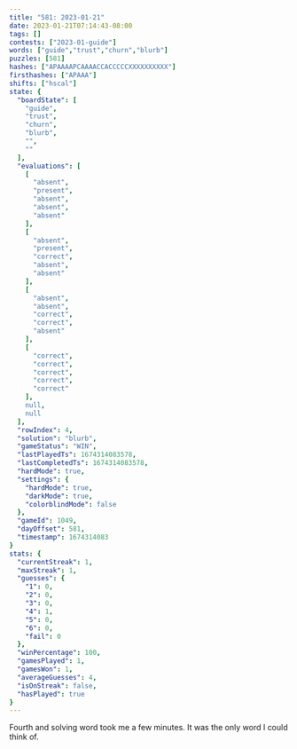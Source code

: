 ```yaml
---
title: "581: 2023-01-21"
date: 2023-01-21T07:14:43-08:00
tags: []
contests: ["2023-01-guide"]
words: ["guide","trust","churn","blurb"]
puzzles: [581]
hashes: ["APAAAAPCAAAACCACCCCCXXXXXXXXXX"]
firsthashes: ["APAAA"]
shifts: ["hscal"]
state: {
  "boardState": [
    "guide",
    "trust",
    "churn",
    "blurb",
    "",
    ""
  ],
  "evaluations": [
    [
      "absent",
      "present",
      "absent",
      "absent",
      "absent"
    ],
    [
      "absent",
      "present",
      "correct",
      "absent",
      "absent"
    ],
    [
      "absent",
      "absent",
      "correct",
      "correct",
      "absent"
    ],
    [
      "correct",
      "correct",
      "correct",
      "correct",
      "correct"
    ],
    null,
    null
  ],
  "rowIndex": 4,
  "solution": "blurb",
  "gameStatus": "WIN",
  "lastPlayedTs": 1674314083578,
  "lastCompletedTs": 1674314083578,
  "hardMode": true,
  "settings": {
    "hardMode": true,
    "darkMode": true,
    "colorblindMode": false
  },
  "gameId": 1049,
  "dayOffset": 581,
  "timestamp": 1674314083
}
stats: {
  "currentStreak": 1,
  "maxStreak": 1,
  "guesses": {
    "1": 0,
    "2": 0,
    "3": 0,
    "4": 1,
    "5": 0,
    "6": 0,
    "fail": 0
  },
  "winPercentage": 100,
  "gamesPlayed": 1,
  "gamesWon": 1,
  "averageGuesses": 4,
  "isOnStreak": false,
  "hasPlayed": true
}
---
```

<!-- more -->
Fourth and solving word took me a few minutes. It was the only word I could think of. 
